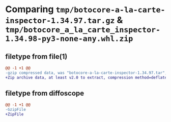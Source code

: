 # Comparing `tmp/botocore-a-la-carte-inspector-1.34.97.tar.gz` & `tmp/botocore_a_la_carte_inspector-1.34.98-py3-none-any.whl.zip`

## filetype from file(1)

```diff
@@ -1 +1 @@
-gzip compressed data, was "botocore-a-la-carte-inspector-1.34.97.tar", last modified: Fri May  3 01:04:43 2024, max compression
+Zip archive data, at least v2.0 to extract, compression method=deflate
```

## filetype from diffoscope

```diff
@@ -1 +1 @@
-GzipFile
+ZipFile
```

